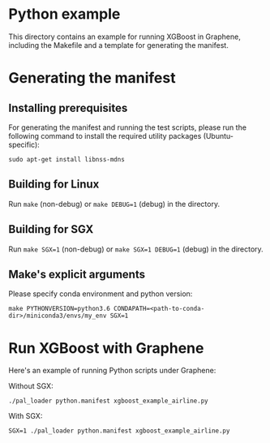 # Python example

This directory contains an example for running XGBoost in Graphene, including
the Makefile and a template for generating the manifest.

# Generating the manifest

## Installing prerequisites

For generating the manifest and running the test scripts, please run the following
command to install the required utility packages (Ubuntu-specific):

    sudo apt-get install libnss-mdns

## Building for Linux

Run `make` (non-debug) or `make DEBUG=1` (debug) in the directory.

## Building for SGX

Run `make SGX=1` (non-debug) or `make SGX=1 DEBUG=1` (debug) in the directory.

## Make's explicit arguments

Please specify conda environment and python version:
```
make PYTHONVERSION=python3.6 CONDAPATH=<path-to-conda-dir>/miniconda3/envs/my_env SGX=1
```

# Run XGBoost with Graphene

Here's an example of running Python scripts under Graphene:

Without SGX:
```
./pal_loader python.manifest xgboost_example_airline.py
```

With SGX:
```
SGX=1 ./pal_loader python.manifest xgboost_example_airline.py
```
